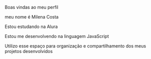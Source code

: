 Boas vindas ao meu perfil


meu nome é Milena Costa

  Estou estudando na Alura
 
  Estou me desenvolvendo na linguagem JavaScript
 
  Utilizo esse espaço para organização e compartilhamento dos meus projetos desenvolvidos

<!--
**2Bcostamilena/2Bcostamilena** is a ✨ _special_ ✨ repository because its `README.md` (this file) appears on your GitHub profile.

Here are some ideas to get you started:

- 🔭 I’m currently working on ...
- 🌱 I’m currently learning ...
- 👯 I’m looking to collaborate on ...
- 🤔 I’m looking for help with ...
- 💬 Ask me about ...
- 📫 How to reach me: ...
- 😄 Pronouns: ...
- ⚡ Fun fact: ...
-->
